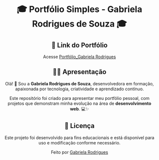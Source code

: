 <div align="center">
  <h1> 🎓 Portfólio Simples - Gabriela Rodrigues de Souza 🎓</h1>
</div>

<div align="center">
  <h2>📎 Link do Portfólio</h2>
  
  Acesse [Portfólio_Gabriela Rodrigues](https://agbl09.github.io/Portfolio/)
</div>

<div align="center">
  <h2>👩‍🎓 Apresentação</h2>
  Olá! 👋 Sou a <b>Gabriela Rodrigues de Souza</b>, desenvolvedora em formação, apaixonada por tecnologia, criatividade e aprendizado contínuo.

  Este repositório foi criado para apresentar meu portfólio pessoal, com projetos que demonstram minha evolução na área de <b>desenvolvimento web</b>. 💻✨
</div>

<div align="center">
  <h2>📜 Licença</h2>
  Este projeto foi desenvolvido para fins educacionais e está disponível para uso e modificação conforme necessário.

  Feito por [Gabriela Rodrigues](https://github.com/Agbl09)
</div>

